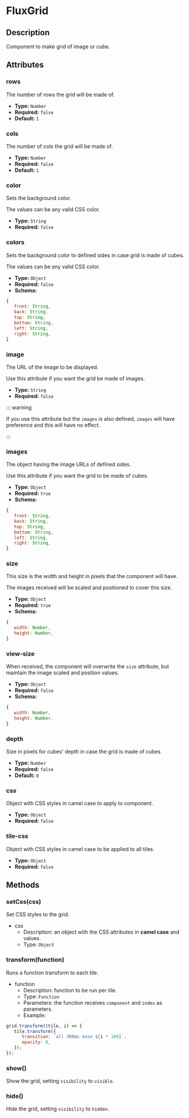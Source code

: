 ---
---

# FluxGrid

## Description

Component to make grid of image or cube.

## Attributes

### rows

The number of rows the grid will be made of.

- **Type:** `Number`
- **Required:** `false`
- **Default:** `1`

### cols

The number of cols the grid will be made of.

- **Type:** `Number`
- **Required:** `false`
- **Default:** `1`

### color

Sets the background color.

The values can be any valid CSS color.

- **Type:** `String`
- **Required:** `false`

### colors

Sets the background color to defined sides in case grid is made of cubes.

The values can be any valid CSS color.

- **Type:** `Object`
- **Required:** `false`
- **Schema:**

``` js
{
   front: String,
   back: String,
   top: String,
   bottom: String,
   left: String,
   right: String,
}
```

### image

The URL of the image to be displayed.

Use this attribute if you want the grid be made of images.

- **Type:** `String`
- **Required:** `false`

::: warning

If you use this attribute but the `images` is also defined, `images` will have preference and this will have no effect.

:::

### images

The object having the image URLs of defined sides.

Use this attribute if you want the grid to be made of cubes.

- **Type:** `Object`
- **Required:** `true`
- **Schema:**

``` js
{
   front: String,
   back: String,
   top: String,
   bottom: String,
   left: String,
   right: String,
}
```

### size

This size is the width and height in pixels that the component will have.

The images received will be scaled and positioned to cover this size.

- **Type:** `Object`
- **Required:** `true`
- **Schema:**

``` js
{
   width: Number,
   height: Number,
}
```

### view-size

When received, the component will overwrite the `size` attribute, but maintain the image scaled and position values.

- **Type:** `Object`
- **Required:** `false`
- **Schema:**

``` js
{
   width: Number,
   height: Number,
}
```

### depth

Size in pixels for cubes' depth in case the grid is made of cubes

- **Type:** `Number`
- **Required:** `false`
- **Default:** `0`

### css

Object with CSS styles in camel case to apply to component.

- **Type:** `Object`
- **Required:** `false`

### tile-css

Object with CSS styles in camel case to be applied to all tiles.

- **Type:** `Object`
- **Required:** `false`

## Methods

### setCss(css)

Set CSS styles to the grid.

- css
  - Description: an object with the CSS attributes in **camel case** and values.
  - Type: `Object`

### transform(function)

Runs a function transform to each tile.

- function
  - Description: function to be run per tile.
  - Type: `Function`
  - Parameters: the function receives `component` and `index` as parameters.
  - Example:

``` js
grid.transform((tile, i) => {
   tile.transform({
      transition: `all 300ms ease ${i * 100}`,
      opacity: 0,
   });
});
```

### show()

Show the grid, setting `visibility` to `visible`.

### hide()

Hide the grid, setting `visibility` to `hidden`.
